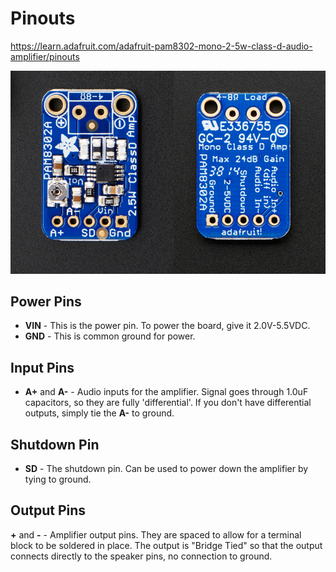 # Pinouts
https://learn.adafruit.com/adafruit-pam8302-mono-2-5w-class-d-audio-amplifier/pinouts

![](Amplifier.png)

## Power Pins
- **VIN** - This is the power pin. To power the board, give it 2.0V-5.5VDC.
- **GND** - This is common ground for power.

## Input Pins
- **A+** and **A-** - Audio inputs for the amplifier. Signal goes through 1.0uF capacitors, so they are fully 'differential'. If you don't have differential outputs, simply tie the **A-** to ground. 

## Shutdown Pin
- **SD** - The shutdown pin. Can be used to power down the amplifier by tying to ground.

## Output Pins
**+** and **-** - Amplifier output pins. They are spaced to allow for a terminal block to be soldered in place. The output is "Bridge Tied" so that the output connects directly to the speaker pins, no connection to ground.

